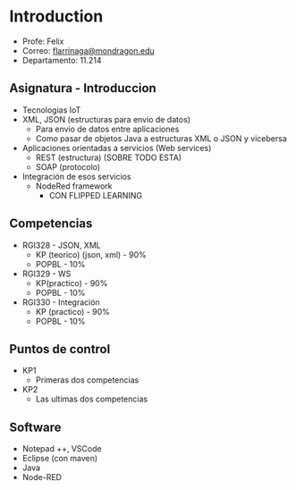 # Introduction
- Profe: Felix
- Correo: flarrinaga@mondragon.edu
- Departamento: 11.214

## Asignatura - Introduccion
- Tecnologias IoT
- XML, JSON (estructuras para envio de datos)
    - Para envio de datos entre aplicaciones
    - Como pasar de objetos Java a estructuras XML o JSON y vicebersa
- Aplicaciones orientadas a servicios (Web services)
    - REST (estructura) (SOBRE TODO ESTA)
    - SOAP (protocolo)
- Integración de esos servicios
    - NodeRed framework
        - CON FLIPPED LEARNING

## Competencias
- RGI328 - JSON, XML
    - KP (teorico) (json, xml) - 90%
    - POPBL - 10%
- RGI329 - WS
    - KP(practico) - 90%
    - POPBL - 10%
- RGI330 - Integración
    - KP (practico) - 90%
    - POPBL - 10%

## Puntos de control
- KP1
    - Primeras dos competencias
- KP2
    - Las ultimas dos competencias

## Software
- Notepad ++, VSCode
- Eclipse (con maven)
- Java
- Node-RED

